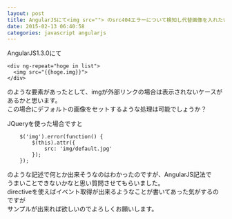 ```yaml
---
layout: post
title: AngularJSにて<img src=""> のsrc404エラーについて検知し代替画像を入れたい
date: 2015-02-13 06:40:58
categories: javascript angularjs
---
```

<p>AngularJS1.3.0にて</p>

<pre><code>&lt;div ng-repeat="hoge in list"&gt;
  &lt;img src="{{hoge.img}}"&gt;
&lt;/div&gt;
</code></pre>

<p>のような要素があったとして、imgが外部リンクの場合は表示されないケースがあるかと思います。<br>
この場合にデフォルトの画像をセットするような処理は可能でしょうか？</p>

<p>JQueryを使った場合ですと</p>

<pre><code>    $('img').error(function() {
        $(this).attr({
            src: 'img/default.jpg'
        });
    });
</code></pre>

<p>のような記述で何とか出来そうなのはわかったのですが、AngularJS記法で<br>
うまいことできないかなと思い質問させてもらいました。<br>
directiveを使えばイベント取得が出来るようなことが書いてあった気がするのですが<br>
サンプルが出来れば欲しいのでよろしくお願いします。</p>
